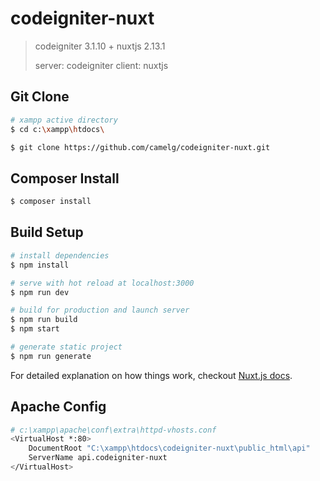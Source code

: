 # codeigniter-nuxt

> codeigniter 3.1.10 + nuxtjs 2.13.1
>
> server: codeigniter
> client: nuxtjs

## Git Clone

```bash
# xampp active directory
$ cd c:\xampp\htdocs\

$ git clone https://github.com/camelg/codeigniter-nuxt.git
```

## Composer Install

```bash
$ composer install
```

## Build Setup

```bash
# install dependencies
$ npm install

# serve with hot reload at localhost:3000
$ npm run dev

# build for production and launch server
$ npm run build
$ npm start

# generate static project
$ npm run generate
```

For detailed explanation on how things work, checkout [Nuxt.js docs](https://nuxtjs.org).

## Apache Config

```bash
# c:\xampp\apache\conf\extra\httpd-vhosts.conf
<VirtualHost *:80>
    DocumentRoot "C:\xampp\htdocs\codeigniter-nuxt\public_html\api"
    ServerName api.codeigniter-nuxt
</VirtualHost>
```
